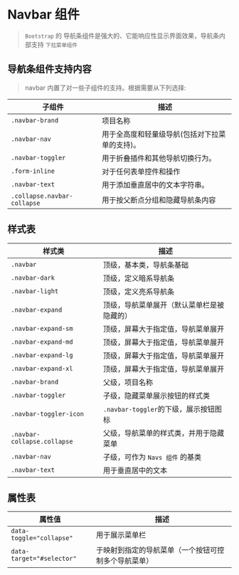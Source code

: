 # Navbar 组件

> `Bootstrap` 的 导航条组件是强大的、它能响应性显示界面效果，导航条内部支持 `下拉菜单组件`

## 导航条组件支持内容

> navbar 内置了对一些子组件的支持。根据需要从下列选择:

| 子组件                      | 描述                                           |
| --------------------------- | ---------------------------------------------- |
| `.navbar-brand`             | 项目名称                                       |
| `.navbar-nav`               | 用于全高度和轻量级导航(包括对下拉菜单的支持)。 |
| `.navbar-toggler`           | 用于折叠插件和其他导航切换行为。               |
| `.form-inline`              | 对于任何表单控件和操作                         |
| `.navbar-text`              | 用于添加垂直居中的文本字符串。                 |
| `.collapse.navbar-collapse` | 用于按父断点分组和隐藏导航条内容               |

## 样式表

| 样式类                      | 描述                                       |
| --------------------------- | ------------------------------------------ |
| `.navbar`                   | 顶级，基本类，导航条基础                   |
| `.navbar-dark`              | 顶级，定义暗系导航条                       |
| `.navbar-light`             | 顶级，定义亮系导航条                       |
| `.navbar-expand`            | 顶级，导航菜单展开（默认菜单栏是被隐藏的） |
| `.navbar-expand-sm`         | 顶级，屏幕大于指定值，导航菜单展开         |
| `.navbar-expand-md`         | 顶级，屏幕大于指定值，导航菜单展开         |
| `.navbar-expand-lg`         | 顶级，屏幕大于指定值，导航菜单展开         |
| `.navbar-expand-xl`         | 顶级，屏幕大于指定值，导航菜单展开         |
| `.navbar-brand`             | 父级，项目名称                             |
| `.navbar-toggler`           | 子级，隐藏菜单展示按钮的样式类             |
| `.navbar-toggler-icon`      | `.navbar-toggler`的下级，展示按钮图标      |
| `.navbar-collapse.collapse` | 父级，导航菜单的样式类，并用于隐藏菜单     |
| `.navbar-nav`               | 子级，可作为 `Navs 组件` 的基类            |
| `.navbar-text`              | 用于垂直居中的文本                         |

## 属性表

| 属性值                    | 描述                                                 |
| ------------------------- | ---------------------------------------------------- |
| `data-toggle="collapse"`  | 用于展示菜单栏                                       |
| `data-target="#selector"` | 于映射到指定的导航菜单（一个按钮可控制多个导航菜单） |

